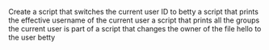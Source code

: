 Create a script that switches the current user ID to betty
a script that prints the effective username of the current user
a script that prints all the groups the current user is part of
a script that changes the owner of the file hello to the user betty
